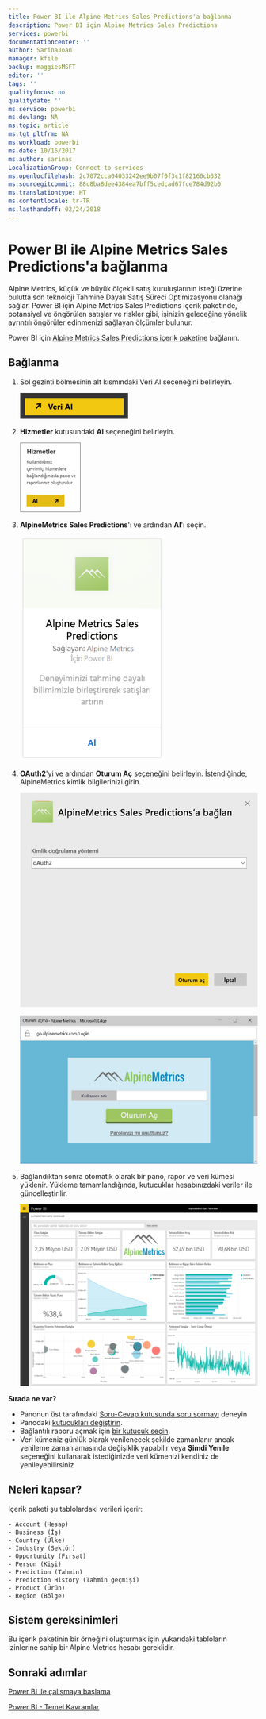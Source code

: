 ```yaml
---
title: Power BI ile Alpine Metrics Sales Predictions'a bağlanma
description: Power BI için Alpine Metrics Sales Predictions
services: powerbi
documentationcenter: ''
author: SarinaJoan
manager: kfile
backup: maggiesMSFT
editor: ''
tags: ''
qualityfocus: no
qualitydate: ''
ms.service: powerbi
ms.devlang: NA
ms.topic: article
ms.tgt_pltfrm: NA
ms.workload: powerbi
ms.date: 10/16/2017
ms.author: sarinas
LocalizationGroup: Connect to services
ms.openlocfilehash: 2c7072cca04033242ee9b07f0f3c1f82160cb332
ms.sourcegitcommit: 88c8ba8dee4384ea7bff5cedcad67fce784d92b0
ms.translationtype: HT
ms.contentlocale: tr-TR
ms.lasthandoff: 02/24/2018
---
```

# <a name="connect-to-alpine-metrics-sales-predictions-with-power-bi"></a>Power BI ile Alpine Metrics Sales Predictions'a bağlanma
Alpine Metrics, küçük ve büyük ölçekli satış kuruluşlarının isteği üzerine bulutta son teknoloji Tahmine Dayalı Satış Süreci Optimizasyonu olanağı sağlar. Power BI için Alpine Metrics Sales Predictions içerik paketinde, potansiyel ve öngörülen satışlar ve riskler gibi, işinizin geleceğine yönelik ayrıntılı öngörüler edinmenizi sağlayan ölçümler bulunur. 

Power BI için [Alpine Metrics Sales Predictions içerik paketine](https://app.powerbi.com/getdata/services/alpine-metrics) bağlanın.

## <a name="how-to-connect"></a>Bağlanma
1. Sol gezinti bölmesinin alt kısmındaki Veri Al seçeneğini belirleyin.  
   
    ![](media/service-connect-to-alpine-metrics/getdata.png)
2. **Hizmetler** kutusundaki **Al** seçeneğini belirleyin.  
   
    ![](media/service-connect-to-alpine-metrics/services.png)
3. **AlpineMetrics Sales Predictions**'ı ve ardından **Al**'ı seçin.  
   
    ![](media/service-connect-to-alpine-metrics/alpine.png)
4. **OAuth2**'yi ve ardından **Oturum Aç** seçeneğini belirleyin. İstendiğinde, AlpineMetrics kimlik bilgilerinizi girin.
   
    ![](media/service-connect-to-alpine-metrics/creds.png)
   
    ![](media/service-connect-to-alpine-metrics/creds2.png)
5. Bağlandıktan sonra otomatik olarak bir pano, rapor ve veri kümesi yüklenir. Yükleme tamamlandığında, kutucuklar hesabınızdaki veriler ile güncelleştirilir.
   
    ![](media/service-connect-to-alpine-metrics/dashboard.png)

**Sırada ne var?**

* Panonun üst tarafındaki [Soru-Cevap kutusunda soru sormayı](power-bi-q-and-a.md) deneyin
* Panodaki [kutucukları değiştirin](service-dashboard-edit-tile.md).
* Bağlantılı raporu açmak için [bir kutucuk seçin](service-dashboard-tiles.md).
* Veri kümeniz günlük olarak yenilenecek şekilde zamanlanır ancak yenileme zamanlamasında değişiklik yapabilir veya **Şimdi Yenile** seçeneğini kullanarak istediğinizde veri kümenizi kendiniz de yenileyebilirsiniz

## <a name="whats-included"></a>Neleri kapsar?
İçerik paketi şu tablolardaki verileri içerir:  

    - Account (Hesap)    
    - Business (İş)    
    - Country (Ülke)    
    - Industry (Sektör)    
    - Opportunity (Fırsat)  
    - Person (Kişi)  
    - Prediction (Tahmin)    
    - Prediction History (Tahmin geçmişi)    
    - Product (Ürün)  
    - Region (Bölge)    

## <a name="system-requirements"></a>Sistem gereksinimleri
Bu içerik paketinin bir örneğini oluşturmak için yukarıdaki tabloların izinlerine sahip bir Alpine Metrics hesabı gereklidir.

## <a name="next-steps"></a>Sonraki adımlar
[Power BI ile çalışmaya başlama](service-get-started.md)

[Power BI - Temel Kavramlar](service-basic-concepts.md)

